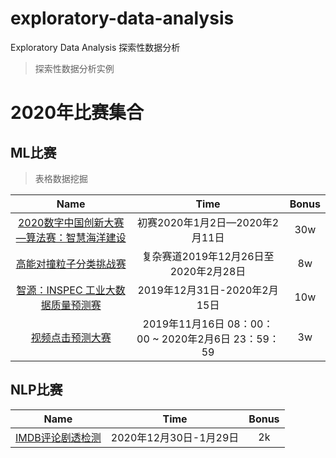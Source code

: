 # exploratory-data-analysis
Exploratory Data Analysis 探索性数据分析
> 探索性数据分析实例

# 2020年比赛集合

## ML比赛
> 表格数据挖掘

|Name|Time|Bonus|
|:---:|:---:|:---:|
|[2020数字中国创新大赛—算法赛：智慧海洋建设](https://tianchi.aliyun.com/competition/entrance/231768/information)|初赛2020年1月2日—2020年2月11日|30w|
|[高能对撞粒子分类挑战赛](https://biendata.com/competition/jet/)|复杂赛道2019年12月26日至2020年2月28日|8w|
|[智源：INSPEC 工业大数据质量预测赛](https://biendata.com/competition/bosch/)|2019年12月31日-2020年2月15日|10w|
|[视频点击预测大赛](http://www.turingtopia.com/competitionnew/detail/e4880352b6ef4f9f8f28e8f98498dbc4/sketch)|2019年11月16日 08：00：00 ~ 2020年2月6日 23：59：59|3w|

## NLP比赛
|Name|Time|Bonus|
|:---:|:---:|:---:|
|[IMDB评论剧透检测](https://god.yanxishe.com/20)|2020年12月30日-1月29日|2k|